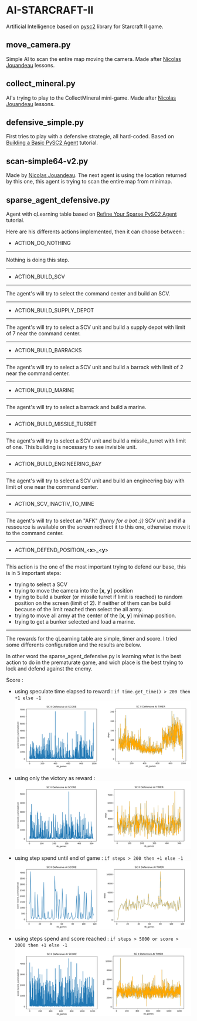 # AI-STARCRAFT-II

Artificial Intelligence based on [pysc2](https://github.com/deepmind/pysc2) library for Starcraft II game.

## move_camera.py

Simple AI to scan the entire map moving the camera.
Made after [Nicolas Jouandeau](https://github.com/n-ai-up8-edu/pysc2) lessons.

## collect_mineral.py

AI's trying to play to the CollectMineral mini-game.
Made after [Nicolas Jouandeau](https://github.com/n-ai-up8-edu/pysc2) lessons.

## defensive_simple.py

First tries to play with a defensive strategie, all hard-coded.
Based on [Building a Basic PySC2 Agent](https://chatbotslife.com/building-a-basic-pysc2-agent-b109cde1477c) tutorial.

## scan-simple64-v2.py

Made by [Nicolas Jouandeau](https://github.com/n-ai-up8-edu/pysc2). 
The next agent is using the location returned by this one, this agent is trying to scan the entire map from minimap.

## sparse_agent_defensive.py

Agent with qLearning table based on [Refine Your Sparse PySC2 Agent](https://itnext.io/refine-your-sparse-pysc2-agent-a3feb189bc68) tutorial.

Here are his differents actions implemented, then it can choose between : 

* ACTION_DO_NOTHING
***
Nothing is doing this step.
***
* ACTION_BUILD_SCV
***
The agent's will try to select the command center and build an SCV.
***
* ACTION_BUILD_SUPPLY_DEPOT
***
The agent's will try to select a SCV unit and build a supply depot with limit of 7 near the command center.
***
* ACTION_BUILD_BARRACKS
***
The agent's will try to select a SCV unit and build a barrack with limit of 2 near the command center.
***
* ACTION_BUILD_MARINE
***
The agent's will try to select a barrack and build a marine.
***
* ACTION_BUILD_MISSILE_TURRET
***
The agent's will try to select a SCV unit and build a missile_turret with limit of one.
This building is necessary to see invisible unit.
***
* ACTION_BUILD_ENGINEERING_BAY
***
The agent's will try to select a SCV unit and build an engineering bay with limit of one near the command center.
***
* ACTION_SCV_INACTIV_TO_MINE
***
The agent's will try to select an "AFK" *(funny for a bot :))* SCV unit and if a ressource is available on the screen redirect it to this one, otherwise move it to the command center.
***
* ACTION_DEFEND_POSITION_\<**x**>_\<**y**>
***
This action is the one of the most important trying to defend our base, this is in 5 important steps:
- trying to select a SCV
- trying to move the camera into the [**x**, **y**] position
- trying to build a bunker (or missile turret if limit is reached) to random position on the screen (limit of 2). If neither of them can be build because of the limit reached then select the all army. 
- trying to move all army at the center of the [**x**, **y**] minimap position.
- trying to get a bunker selected and load a marine.
***

The rewards for the qLearning table are simple, timer and score. I tried some differents configuration and the results are below.

In other word the sparse_agent_defensive.py is learning what is the best action to do in the prematurate game, and wich place is the best trying to lock and defend against the enemy.

Score :

* using speculate time elapsed to reward : `if time.get_time() > 200 then +1 else -1`  
![](/Results/v0_reward_speculate_time.png)

* using only the victory as reward :
![](/Results/v1_reward_victoire.png)

* using step spend until end of game : `if steps > 200 then +1 else -1`  
![](/Results/v2_reward_step_sup_200.png)

* using steps spend and score reached : `if steps > 5000 or score > 2000 then +1 else -1`  
![](/Results/v3_reward_step_sup_5000_score_sup_2000.png)
